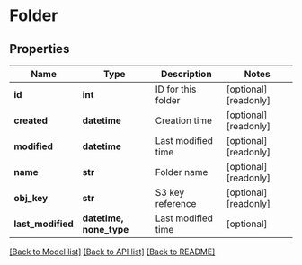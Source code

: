 # Folder

## Properties
Name | Type | Description | Notes
------------ | ------------- | ------------- | -------------
**id** | **int** | ID for this folder | [optional] [readonly] 
**created** | **datetime** | Creation time | [optional] [readonly] 
**modified** | **datetime** | Last modified time | [optional] [readonly] 
**name** | **str** | Folder name | [optional] [readonly] 
**obj_key** | **str** | S3 key reference | [optional] [readonly] 
**last_modified** | **datetime, none_type** | Last modified time | [optional] 

[[Back to Model list]](../README.md#documentation-for-models) [[Back to API list]](../README.md#documentation-for-api-endpoints) [[Back to README]](../README.md)


